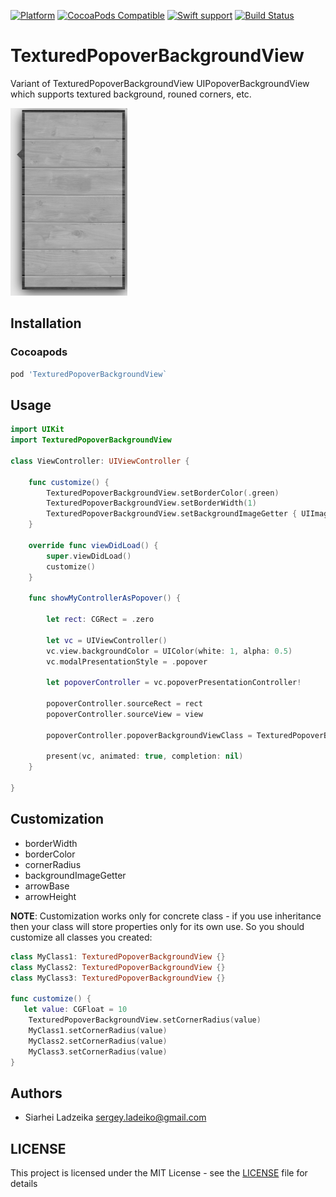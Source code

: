 [![Platform](https://img.shields.io/badge/Platform-iOS-lightgrey.svg?colorA=28a745&colorB=4E4E4E)](https://img.shields.io/badge/Platform-iOS-lightgrey.svg?colorA=28a745&colorB=4E4E4E)
[![CocoaPods Compatible](https://img.shields.io/cocoapods/v/TexturedPopoverBackgroundView.svg?style=flat&label=CocoaPods&colorA=28a745&&colorB=4E4E4E)](https://cocoapods.org/pods/TexturedPopoverBackgroundView)
[![Swift support](https://img.shields.io/badge/Swift-4.0%20%7C%204.2%20%7C%205.0%20%7C%205.1-lightgrey.svg?colorA=28a745&colorB=4E4E4E)](#swift-versions-support)
[![Build Status](https://travis-ci.org/ladeiko/TexturedPopoverBackgroundView.svg?branch=master)](https://travis-ci.org/ladeiko/TexturedPopoverBackgroundView)

# TexturedPopoverBackgroundView

Variant of TexturedPopoverBackgroundView UIPopoverBackgroundView which supports textured background, rouned corners, etc.

![](Example.png)

## Installation

### Cocoapods

```ruby
pod 'TexturedPopoverBackgroundView`
```

## Usage

```swift
import UIKit
import TexturedPopoverBackgroundView

class ViewController: UIViewController {

    func customize() {
        TexturedPopoverBackgroundView.setBorderColor(.green)
        TexturedPopoverBackgroundView.setBorderWidth(1)
        TexturedPopoverBackgroundView.setBackgroundImageGetter { UIImage(named: "popover-bg")! }
    }
	
    override func viewDidLoad() {
        super.viewDidLoad()
        customize()
    }
    
    func showMyControllerAsPopover() {
		
        let rect: CGRect = .zero

        let vc = UIViewController()
        vc.view.backgroundColor = UIColor(white: 1, alpha: 0.5)
        vc.modalPresentationStyle = .popover
        
        let popoverController = vc.popoverPresentationController!
        
        popoverController.sourceRect = rect
        popoverController.sourceView = view
        
        popoverController.popoverBackgroundViewClass = TexturedPopoverBackgroundView.self
        
        present(vc, animated: true, completion: nil)
    }

}
```

## Customization

* borderWidth
* borderColor
* cornerRadius
* backgroundImageGetter
* arrowBase
* arrowHeight

**NOTE**: Customization works only for concrete class - if you use inheritance then your class will store properties only for its own use. So you should customize all classes you created:

```swift
class MyClass1: TexturedPopoverBackgroundView {}
class MyClass2: TexturedPopoverBackgroundView {}
class MyClass3: TexturedPopoverBackgroundView {}

func customize() {
   let value: CGFloat = 10
	TexturedPopoverBackgroundView.setCornerRadius(value)
	MyClass1.setCornerRadius(value)
	MyClass2.setCornerRadius(value)
	MyClass3.setCornerRadius(value)		
}
```

## Authors
* Siarhei Ladzeika <sergey.ladeiko@gmail.com>

## LICENSE
This project is licensed under the MIT License - see the [LICENSE](LICENSE) file for details
